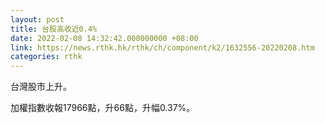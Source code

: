 ```yaml
---
layout: post
title: 台股高收近0.4%
date: 2022-02-08 14:32:42.000000000 +08:00
link: https://news.rthk.hk/rthk/ch/component/k2/1632556-20220208.htm
categories: rthk
---
```


台灣股市上升。

加權指數收報17966點，升66點，升幅0.37%。
